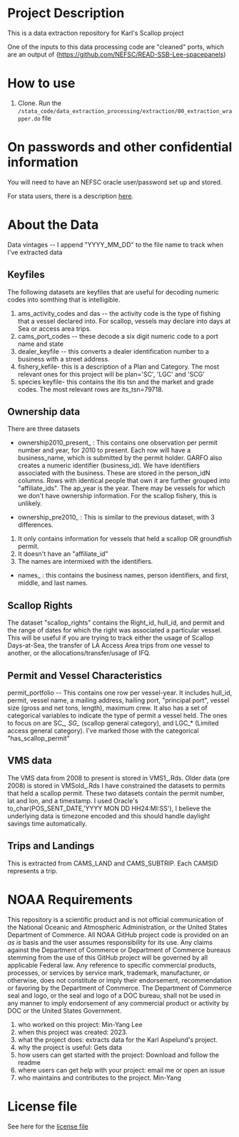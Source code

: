 # Project Description
This is a data extraction repository for Karl's Scallop project


One of the inputs to this data processing code are "cleaned" ports, which are an output of (https://github.com/NEFSC/READ-SSB-Lee-spacepanels)
# How to use
1. Clone. Run the ``/stata_code/data_extraction_processing/extraction/00_extraction_wrapper.do`` file

# On passwords and other confidential information

You will need to have an NEFSC oracle user/password set up and stored.

For stata users, there is a description [here](/documentation/project_logistics.md). 


# About the Data 

Data vintages -- I append "YYYY_MM_DD"  to the file name to track when I've extracted data

## Keyfiles

The following datasets are keyfiles that are useful for decoding numeric codes into somthing that is intelligible.

1.  ams_activity_codes and das -- the activity code is the type of fishing that a vessel declared into.  For scallop, vessels may declare into days at Sea or access area trips.   
2.  cams_port_codes -- these decode a six digit numeric code to a port name and state
3.  dealer_keyfile -- this converts a dealer identification number to a business with a street address.
4.  fishery_kefile- this is a description of a Plan and Category. The most relevant ones for this project will be plan='SC', 'LGC' and  'SCG'
5.  species keyfile- this contains the itis tsn and the market and grade codes. The most relevant rows are its_tsn=79718.


## Ownership data

There are three datasets

* ownership2010_present_ : This contains one observation per permit number and year, for 2010 to present.  Each row will have a business_name, which is submitted by the permit holder.  GARFO also creates a numeric identifier (business_id).  We have identifiers associated with the business. These are stored in the person_idN columns.  Rows with identical people that own it are further grouped into "affiliate_ids".  The ap_year is the year.  There may be vessels for which we don't have ownership information. For the scallop fishery, this is unlikely.

* ownership_pre2010_ : This is similar to the previous dataset, with 3 differences. 
1.  It only contains information for vessels that held a scallop OR groundfish permit. 
2.  It doesn't have an "affiliate_id"
3.  The names are intermixed with the identifiers.	


* names_ : this contains the business names, person identifiers, and first, middle, and last names.


## Scallop Rights

The dataset "scallop_rights" contains the 
	Right_id, hull_id, and permit and the range of dates for which the right was associated a particular vessel.  This will be useful if you are trying to track either the usage of Scallop Days-at-Sea, the transfer of LA Access Area trips from one vessel to another, or the allocations/transfer/usage of IFQ.


## Permit and Vessel Characteristics

permit_portfolio -- 
	This contains one row per vessel-year. It includes hull_id, permit, vessel name, a mailing address, hailing port, "principal port", vessel size (gross and net tons, length), maximum crew.  It also has a set of categorical variables to indicate the type of permit a vessel held.  The ones to focus on are SC_*, SG_* (scallop general category), and LGC_* (Limited access general category).  I've marked those with the categorical "has_scallop_permit"

## VMS data

The VMS data from 2008 to present is stored in VMS1_.Rds.  Older data (pre 2008) is stored in VMSold_.Rds  I have constrained the datasets to permits that held a scallop permit.
These two datasets contain the permit number, lat and lon, and a timestamp. I used Oracle's to_char(POS_SENT_DATE,'YYYY MON DD HH24:MI:SS'), I believe the underlying data is timezone encoded and this should handle daylight savings time automatically.







## Trips and Landings
This is extracted from CAMS_LAND and CAMS_SUBTRIP.  Each CAMSID represents a trip.  



# NOAA Requirements
This repository is a scientific product and is not official communication of the National Oceanic and Atmospheric Administration, or the United States Department of Commerce. All NOAA GitHub project code is provided on an *as is* basis and the user assumes responsibility for its use. Any claims against the Department of Commerce or Department of Commerce bureaus stemming from the use of this GitHub project will be governed by all applicable Federal law. Any reference to specific commercial products, processes, or services by service mark, trademark, manufacturer, or otherwise, does not constitute or imply their endorsement, recommendation or favoring by the Department of Commerce. The Department of Commerce seal and logo, or the seal and logo of a DOC bureau, shall not be used in any manner to imply endorsement of any commercial product or activity by DOC or the United States Government.


1. who worked on this project:  Min-Yang Lee
1. when this project was created: 2023. 
1. what the project does: extracts data for the Karl Aspelund's project.
1. why the project is useful:  Gets data 
1. how users can get started with the project: Download and follow the readme
1. where users can get help with your project:  email me or open an issue
1. who maintains and contributes to the project. Min-Yang

# License file
See here for the [license file](License.txt)
